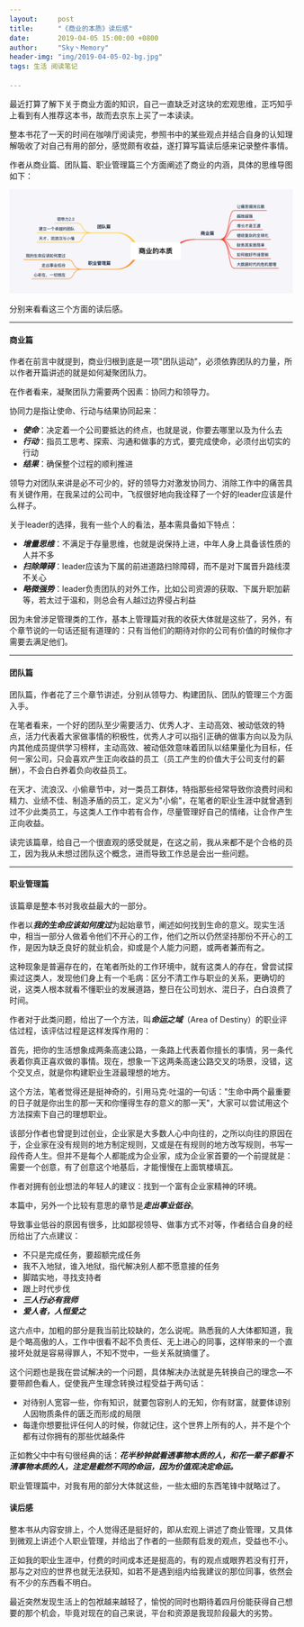 ```yaml
---
layout:     post
title:      "《商业的本质》读后感"
date:       2019-04-05 15:00:00 +0800
author:     "Sky丶Memory"
header-img: "img/2019-04-05-02-bg.jpg"
tags: 生活 阅读笔记

---
```


最近打算了解下关于商业方面的知识，自己一直缺乏对这块的宏观思维，正巧知乎上看到有人推荐这本书，故而去京东上买了一本读读。

整本书花了一天的时间在咖啡厅阅读完，参照书中的某些观点并结合自身的认知理解吸收了对自己有用的部分，感觉颇有收益，遂打算写篇读后感来记录整件事情。

作者从商业篇、团队篇、职业管理篇三个方面阐述了商业的内涵，具体的思维导图如下：

![](/img/2019-04-05-02-01.png)

分别来看看这三个方面的读后感。

---

#### 商业篇

作者在前言中就提到，商业归根到底是一项"团队运动"，必须依靠团队的力量，所以作者开篇讲述的就是如何凝聚团队力。

在作者看来，凝聚团队力需要两个因素：协同力和领导力。

协同力是指让使命、行动与结果协同起来：

- ***使命***：决定着一个公司要抵达的终点，也就是说，你要去哪里以及为什么去
- ***行动***：指员工思考、探索、沟通和做事的方式，要完成使命，必须付出切实的行动
- ***结果***：确保整个过程的顺利推进

领导力对团队来讲是必不可少的，好的领导力对激发协同力、消除工作中的痛苦具有关键作用，在我呆过的公司中，飞叔很好地向我诠释了一个好的leader应该是什么样子。

关于leader的选择，我有一些个人的看法，基本需具备如下特点：

- ***增量思维***：不满足于存量思维，也就是说保持上进，中年人身上具备该性质的人并不多
- ***扫除障碍***：leader应该为下属的前进道路扫除障碍，而不是对下属晋升路线漠不关心
- ***略微强势***：leader负责团队的对外工作，比如公司资源的获取、下属升职加薪等，若太过于温和，则总会有人越过边界侵占利益

因为未曾涉足管理类的工作，基本上管理篇对我的收获大体就是这些了，另外，有个章节说的一句话还挺有道理的：只有当他们的期待对你的公司有价值的时候你才需要去满足他们。

---

#### 团队篇

团队篇，作者花了三个章节讲述，分别从领导力、构建团队、团队的管理三个方面入手。

在笔者看来，一个好的团队至少需要活力、优秀人才、主动高效、被动低效的特点，活力代表着大家做事情的积极性，优秀人才可以指引正确的做事方向以及为队内其他成员提供学习榜样，主动高效、被动低效意味着团队以结果量化为目标，任何一家公司，只会喜欢产生正向收益的员工（员工产生的价值大于公司支付的薪酬），不会白白养着负向收益员工。

在天才、流浪汉、小偷章节中，对一类员工群体，特指那些经常导致你浪费时间和精力、业绩不佳、制造矛盾的员工，定义为"小偷"，在笔者的职业生涯中就曾遇到过不少此类员工，与这类人工作中若有合作，尽量管理好自己的情绪，让合作产生正向收益。

读完该篇章，给自己一个很直观的感受就是，在这之前，我从来都不是个合格的员工，因为我从未想过团队这个概念，进而导致工作总是会出一些问题。

---

#### 职业管理篇

该篇章是整本书对我收益最大的一部分。

作者以***我的生命应该如何度过***为起始章节，阐述如何找到生命的意义。现实生活中，相当一部分人做着令他们不开心的工作，他们之所以仍然坚持那份不开心的工作，是因为缺乏良好的就业机会，抑或是个人能力问题，或两者兼而有之。

这种现象是普遍存在的，在笔者所处的工作环境中，就有这类人的存在，曾尝试探索过这类人，发现他们身上有一个毛病：区分不清工作与职业的关系，更确切的说，这类人根本就看不懂职业的发展道路，整日在公司划水、混日子，白白浪费了时间。

作者对于此类问题，给出了一个方法，叫***命运之域***（Area of Destiny）的职业评估过程，该评估过程是这样发挥作用的：

首先，把你的生活想象成两条高速公路，一条路上代表着你擅长的事情，另一条代表着你真正喜欢做的事情。现在，想象一下这两条高速公路交叉的场景，没错，这个交叉点，就是你构建职业生涯最理想的地方。

这个方法，笔者觉得还是挺神奇的，引用马克·吐温的一句话："生命中两个最重要的日子就是你出生的那一天和你懂得生存的意义的那一天"，大家可以尝试用这个方法探索下自己的理想职业。

该部分作者也曾提到过创业，企业家是大多数人心中向往的，之所以向往的原因在于，企业家在没有规则的地方制定规则，又或是在有规则的地方改写规则，书写一段传奇人生。但并不是每个人都能成为企业家，成为企业家首要的一个前提就是：需要一个创意，有了创意这个地基后，才能慢慢在上面筑楼填瓦。

作者对拥有创业想法的年轻人的建议：找到一个富有企业家精神的环境。

本篇中，另外一个比较有意思的章节是***走出事业低谷***。

导致事业低谷的原因有很多，比如鄙视领导、做事方式不对等，作者结合自身的经历给出了六点建议：

- 不只是完成任务，要超额完成任务
- 我不入地狱，谁入地狱，指代解决别人都不愿意接的任务
- 脚踏实地，寻找支持者
- 跟上时代步伐
- ***三人行必有我师***
- ***爱人者，人恒爱之***

这六点中，加粗的部分是我当前比较缺的，怎么说呢。熟悉我的人大体都知道，我是个略高傲的人，工作中很看不起不负责任、无上进心的同事，这样带来的一个直接坏处就是容易得罪人，不知不觉中，一些关系就搞僵了。

这个问题也是我在尝试解决的一个问题，具体解决办法就是先转换自己的理念—不要带颜色看人，促使我产生理念转换过程受益于两句话：

- 对待别人宽容一些，你有知识，就要包容别人的无知，你有财富，就要体谅别人因物质条件的匮乏而形成的局限
- 每逢你想要批评任何人的时候，你就记住，这个世界上所有的人，并不是个个都有过你拥有的那些优越条件

正如教父中中有句很经典的话：***花半秒钟就看透事物本质的人，和花一辈子都看不清事物本质的人，注定是截然不同的命运，因为价值观决定命运。***

职业管理篇中，对我有用的部分大体就这些，一些太细的东西笔锋中就略过了。

#### 读后感

整本书从内容安排上，个人觉得还是挺好的，即从宏观上讲述了商业管理，又具体到微观上讲述个人职业管理，并给出了作者的一些颇有启发的观点，受益也不小。

正如我的职业生涯中，付费的时间成本还是挺高的，有的观点或眼界若没有打开，那与之对应的世界也就无法获知，如若不是遇到组内给我建议的那位同事，依然会有不少的东西看不明白。

最近突然发现生活上的包袱越来越轻了，愉悦的同时也期待着四月份能获得自己想要的那个机会，毕竟对现在的自己来说，平台和资源是我现阶段最大的劣势。

